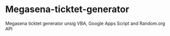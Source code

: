 # Megasena-ticktet-generator
Megasena ticktet generator unsig VBA, Google Apps Script and Random.org API
